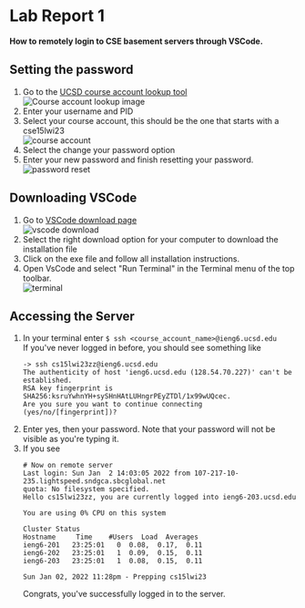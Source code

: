 # Lab Report 1 
**How to remotely login to CSE basement servers through VSCode.**  

## Setting the password 
1. Go to the [UCSD course account lookup tool](https://sdacs.ucsd.edu/~icc/index.php)   
    ![Course account lookup image](\cse15l-lab-reports\img\lookup.png)
2. Enter your username and PID
3. Select your course account, this should be the one that starts with a cse15lwi23  
    ![course account](\cse15l-lab-reports\img\course_account.png)
4. Select the change your password option
5. Enter your new password and finish resetting your password.  
    ![password reset](\cse15l-lab-reports\img\password.PNG)  
    
## Downloading VSCode
1. Go to [VSCode download page](https://code.visualstudio.com/download)  
    ![vscode download](\cse15l-lab-reports\img\download2.PNG)  
2. Select the right download option for your computer to download the installation file
3. Click on the exe file and follow all installation instructions.
4. Open VsCode and select "Run Terminal" in the Terminal menu of the top toolbar.  
    ![terminal](\cse15l-lab-reports\img\select_terminal.png)  
    
## Accessing the Server
1. In your terminal enter `$ ssh <course_account_name>@ieng6.ucsd.edu`  
   If you've never logged in before, you should see something like 
    ```
    -> ssh cs15lwi23zz@ieng6.ucsd.edu 
    The authenticity of host 'ieng6.ucsd.edu (128.54.70.227)' can't be established. 
    RSA key fingerprint is SHA256:ksruYwhnYH+sySHnHAtLUHngrPEyZTDl/1x99wUQcec. 
    Are you sure you want to continue connecting (yes/no/[fingerprint])? 
    ```
2. Enter yes, then your password. Note that your password will not be visible as you're typing it.
3. If you see 
    ```
    # Now on remote server
    Last login: Sun Jan  2 14:03:05 2022 from 107-217-10-235.lightspeed.sndgca.sbcglobal.net
    quota: No filesystem specified.
    Hello cs15lwi23zz, you are currently logged into ieng6-203.ucsd.edu

    You are using 0% CPU on this system

    Cluster Status 
    Hostname     Time    #Users  Load  Averages  
    ieng6-201   23:25:01   0  0.08,  0.17,  0.11
    ieng6-202   23:25:01   1  0.09,  0.15,  0.11
    ieng6-203   23:25:01   1  0.08,  0.15,  0.11

    Sun Jan 02, 2022 11:28pm - Prepping cs15lwi23
    ```
    Congrats, you've successfully logged in to the server.
